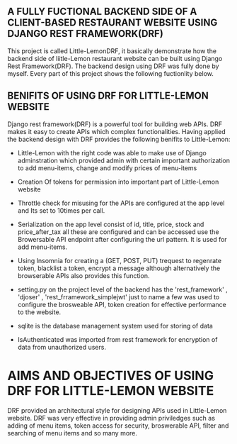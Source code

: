 ## A FULLY FUCTIONAL BACKEND SIDE OF A CLIENT-BASED RESTAURANT WEBSITE USING DJANGO REST FRAMEWORK(DRF) ##

This project is called Little-LemonDRF, it basically demonstrate how the backend side of liitle-Lemon restaurant website can be built using Django Rest Framework(DRF). The backend design using DRF was fully done by myself. Every part of this project shows the following fuctionlity below.

## BENIFITS OF USING DRF FOR LITTLE-LEMON WEBSITE ##
Django rest framework(DRF) is a powerful tool for building web APIs. DRF makes it easy to create APIs which complex functionalities. Having applied the backend design with DRF provides the following benifits to Little-Lemon:

* Little-Lemon with the right code was able to make use of Django adminstration which provided admin with certain important authorization to add menu-items, change and modify prices of menu-items

* Creation Of tokens for permission into important part of Little-Lemon website

* Throttle check for misusing for the APIs are configured at the app level and Its set to 10times per call.

* Serialization on the app level consist of id, title, price, stock and price_after_tax all these are configured and can be accessed use the Browersable API endpoint after configuring the url pattern. It is used for add menu-items.

* Using Insomnia for creating a (GET, POST, PUT) trequest to regenrate token, blacklist a token, encrypt a message although alternatively the browserable APIs also provides this function.

* setting.py on the project level of the backend has the 'rest_framework' , 'djoser' , 'rest_frramework_simplejwt' just to name a few was used to configure the brosweable API, token creation for effective performance to the website.

* sqlite is the database management system used for storing of data

* IsAuthenticated was imported from rest framework for encryption of data from unauthorized users.


# AIMS AND OBJECTIVES OF USING DRF FOR LITTLE-LEMON WEBSITE #
DRF provided an architectural style for designing APIs used in Little-Lemon website. DRF was very effective in providing admin priviledges such as adding of menu items, token access for security, broswerable API, filter and searching of menu items and so many more.
